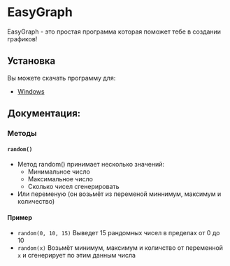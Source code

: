 # EasyGraph

EasyGraph - это простая программа которая поможет тебе в создании графиков!

## Установка

Вы можете скачать программу для:
- [Windows](https://github.com/DragonNP/EasyGraph/releases/download/v1.1/EasyGraph.exe)

## Документация:

### Методы

#### `random()`
- Метод random() принимает несколько значений:
  - Минимальное число
  - Максимальное число
  - Сколько чисел сгенерировать
- Или переменую (он возьмёт из переменой миннимум, максимум и количество)
#### Пример
- `random(0, 10, 15)` Выведет 15 рандомных чисел в пределах от 0 до 10
- `random(x)` Возьмёт минимум, максимум и количство от переменной `x` и сгенерирует по этим данным числа
